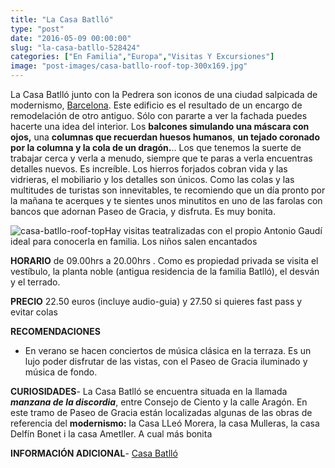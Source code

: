 ```yaml
---
title: "La Casa Batlló"
type: "post"
date: "2016-05-09 00:00:00"
slug: "la-casa-batllo-528424"
categories: ["En Familia","Europa","Visitas Y Excursiones"]
image: "post-images/casa-batllo-roof-top-300x169.jpg"
---
```


La Casa Batlló junto con la Pedrera son iconos de una ciudad salpicada de modernismo, [Barcelona](http://www.missviajes.com/barcelona-musa-gaudi-16070/). Este edificio es el resultado de un encargo de remodelación de otro antiguo. Sólo con pararte a ver la fachada puedes hacerte una idea del interior. Los **balcones simulando una máscara con ojos,** una **columnas que recuerdan huesos humanos**, **un tejado coronado por la columna y la cola de un dragón.**.. Los que tenemos la suerte de trabajar cerca y verla a menudo, siempre que te paras a verla encuentras detalles nuevos. Es increíble. Los hierros forjados cobran vida y las vidrieras, el mobiliario y los detalles son únicos. Como las colas y las multitudes de turistas son innevitables, te recomiendo que un día pronto por la mañana te acerques y te sientes unos minutitos en uno de las farolas con bancos que adornan Paseo de Gracia, y disfruta. Es muy bonita.  
  
![casa-batllo-roof-top](post-images/casa-batllo-roof-top-300x169.jpg)Hay visitas teatralizadas con el propio Antonio Gaudí ideal para conocerla en familia. Los niños salen encantados  
  
**HORARIO** de 09.00hrs a 20.00hrs . Como es propiedad privada se visita el vestíbulo, la planta noble (antigua residencia de la familia Batlló), el desván y el terrado.  
  
**PRECIO** 22.50 euros (incluye audio-guia) y 27.50 si quieres fast pass y evitar colas  
  
**RECOMENDACIONES**

- En verano se hacen conciertos de música clásica en la terraza. Es un lujo poder disfrutar de las vistas, con el Paseo de Gracia iluminado y música de fondo.

**CURIOSIDADES**- La Casa Batlló se encuentra situada en la llamada ***manzana de la discordia***, entre Consejo de Ciento y la calle Aragón. En este tramo de Paseo de Gracia están localizadas algunas de las obras de referencia del **modernismo:** la Casa LLeó Morera, la casa Mulleras, la casa Delfín Bonet i la casa Ametller. A cual más bonita

**INFORMACIÓN ADICIONAL**- [Casa Batlló](http://www.casabatllo.es/)